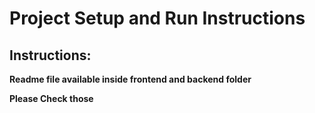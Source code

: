 # Project Setup and Run Instructions

## Instructions:

**Readme file available inside frontend and backend folder**

**Please Check those**
